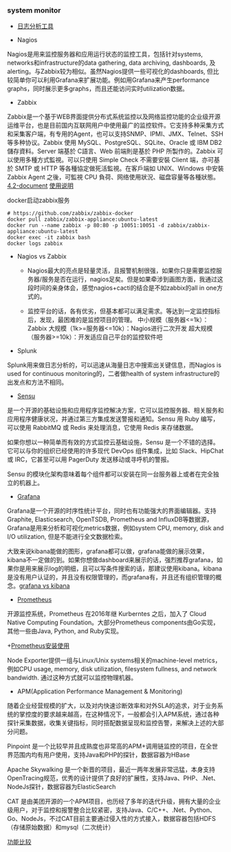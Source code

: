 ### system monitor

- [日志分析工具](https://mp.weixin.qq.com/s/k9Nmmq7PD-yAm4HBIuNbxw)

- Nagios  

Nagios是用来监控服务器和应用运行状态的监控工具，包括针对systems, networks和infrastructure的data gathering, data archiving, dashboards, 及 alerting。与Zabbix较为相似。虽然Nagios提供一些可视化的dashboards, 但比较简单你可以利用Grafana来扩展功能。例如用Grafana来产生performance graphs，同时展示更多graphs，而且还能访问实时utilization数据。

- Zabbix

Zabbix是一个基于WEB界面提供分布式系统监控以及网络监控功能的企业级开源运维平台，也是目前国内互联网用户中使用最广的监控软件。它支持多种采集方式和采集客户端，有专用的Agent，也可以支持SNMP、IPMI、JMX、Telnet、SSH等多种协议。Zabbix 使用 MySQL、PostgreSQL、SQLite、Oracle 或 IBM DB2 儲存資料。Server 端基於 C語言、Web 前端則是基於 PHP 所製作的。Zabbix 可以使用多種方式監視。可以只使用 Simple Check 不需要安裝 Client 端，亦可基於 SMTP 或 HTTP 等各種協定做死活監視。在客戶端如 UNIX、Windows 中安裝 Zabbix Agent 之後，可監視 CPU 負荷、网络使用狀況、磁盘容量等各種狀態。[4.2-document](https://www.zabbix.com/documentation/4.2/manual/quickstart/login#overview) [使用说明](https://zhuanlan.zhihu.com/p/35064593)

docker启动zabbix服务
```
# https://github.com/zabbix/zabbix-docker
docker pull zabbix/zabbix-appliance:ubuntu-latest
docker run --name zabbix -p 80:80 -p 10051:10051 -d zabbix/zabbix-appliance:ubuntu-latest
docker exec -it zabbix bash
docker logs zabbix
```

- Nagios vs Zabbix
    - Nagios最大的亮点是轻量灵活，且报警机制很强，如果你只是需要监控服务器/服务是否在运行，nagios足矣。但是如果牵涉到画图方面，我通过这段时间的亲身体会，感觉nagios+cacti的结合是不如zabbix的all in one方式的。

    - 监控平台的话，各有优劣，但基本都可以满足需求。等达到一定监控指标后，发现，最困难的是监控项目的管理。 中小规模（服务器<=1k）：Zabbix 大规模（1k>=服务器<=10k）：Nagios进行二次开发  超大规模（服务器>=10k）：开发适应自己平台的监控软件吧


- Splunk

Splunk用来做日志分析的，可以迅速从海量日志中搜索出关键信息，而Nagios is used for continuous monitoring的，二者做health of system infrastructure的出发点和方法不相同。

- [Sensu](https://zhuanlan.zhihu.com/p/57740192)

是一个开源的基础设施和应用程序监控解决方案，它可以监控服务器、相关服务和应用程序健康状况，并通过第三方集成发送警报和通知。Sensu 用 Ruby 编写，可以使用 RabbitMQ 或 Redis 来处理消息，它使用 Redis 来存储数据。

如果你想以一种简单而有效的方式监控云基础设施，Sensu 是一个不错的选择。它可以与你的组织已经使用的许多现代 DevOps 组件集成，比如 Slack、HipChat 或 IRC，它甚至可以用 PagerDuty 发送移动或寻呼机的警报。

Sensu 的模块化架构意味着每个组件都可以安装在同一台服务器上或者在完全独立的机器上。

- [Grafana](https://www.loomsystems.com/blog/single-post/2017/06/07/prometheus-vs-grafana-vs-graphite-a-feature-comparison)

Grafana是一个开源的时序性统计平台，同时也有功能强大的界面编辑器。支持Graphite, Elasticsearch, OpenTSDB, Prometheus and InfluxDB等数据源，Grafana是用来分析和可视化metrics数据，例如system CPU, memory, disk and I/O utilization, 但是不能进行全文数据检索。

大致来说kibana能做的图形，grafana都可以做，grafana能做的展示效果，kibana不一定做的到。如果你想做dashboard来展示的话，强烈推荐grafana，如果你是用来展示log的明细，且可以写条件搜索的话，那建议使用kibana。kibana是没有用户认证的，并且没有权限管理的，而grafana有，并且还有组织管理的概念。[grafana vs kibana](https://www.zhihu.com/question/54388690)

- [Prometheus](https://zhuanlan.zhihu.com/p/46309207)

开源监控系统，Prometheus 在2016年继 Kurberntes 之后，加入了 Cloud Native Computing Foundation。大部分Prometheus components由Go实现，其他一些由Java, Python, and Ruby实现。

+[Prometheus安装使用](https://mp.weixin.qq.com/s?__biz=MjM5NjQ4MjYwMQ==&mid=2664614923&idx=2&sn=0a66146e5b5e52d90158538128b98fff)

Node Exporter提供一组与Linux/Unix systems相关的machine-level metrics，例如CPU usage, memory, disk utilization, filesystem fullness, and network bandwidth. 通过这种方式就可以监控物理机器。

- APM(Application Performance Management & Monitoring)

随着企业经营规模的扩大，以及对内快速诊断效率和对外SLA的追求，对于业务系统的掌控度的要求越来越高，在这种情况下，一般都会引入APM系统，通过各种探针采集数据，收集关键指标，同时搭配数据呈现和监控告警，来解决上述的大部分问题。

Pinpoint 是一个比较早并且成熟度也非常高的APM+调用链监控的项目，在全世界范围内均有用户使用，支持Java和PHP的探针，数据容器为HBase

Apache Skywalking 是一个新晋的项目，最近一两年发展非常迅猛，本身支持OpenTracing规范，优秀的设计提供了良好的扩展性，支持Java、PHP、.Net、NodeJs探针，数据容器为ElasticSearch

CAT 是由美团开源的一个APM项目，也历经了多年的迭代升级，拥有大量的企业级用户，对于监控和报警整合比较紧密，支持Java、C/C++、.Net、Python、Go、NodeJs，不过CAT目前主要通过侵入性的方式接入，数据容器包括HDFS（存储原始数据）和mysql（二次统计）

[功能比较](https://skywalking.apache.org/zh/blog/2019-03-29-introduction-of-skywalking-and-simple-practice.html)
